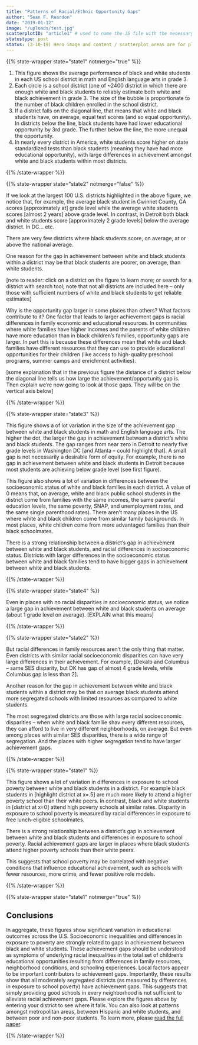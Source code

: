 ```yaml
---
title: "Patterns of Racial/Ethnic Opportunity Gaps"
author: "Sean F. Reardon"
date: "2019-01-12"
image: "/uploads/test.jpg"
scatterplotID: "article1" # used to name the JS file with the necessary states and prop attributes
statustype: post
status: (3-10-19) Hero image and content / scatterplot areas are for placement only. Add breadcrumb nav to all 3rd-level pages.
---
```



{{% state-wrapper state="state1" notmerge="true" %}}

  1. This figure shows the average performance of black and white students in each US school district in math and English language arts in grade 3.
  2. Each circle is a school district (one of ~2400 district in which there are enough white and black students to reliably estimate both white and black achievement in grade 3. The size of the bubble is proportionate to the number of black children enrolled in the school district.
  3. If a district falls on the diagonal line, that means that white and black students have, on average, equal test scores (and so equal opportunity). In districts below the line, black students have had lower educational opportunity by 3rd grade. The further below the line, the more unequal the opportunity.
  4. In nearly every district in America, white students score higher on state standardized tests than black students (meaning they have had more educational opportunity), with large differences in achievement amongst white and black students within most districts.

{{% /state-wrapper %}}


{{% state-wrapper state="state2" notmerge="false" %}}

  If we look at the largest 100 U.S. districts highlighted in the above figure, we notice that, for example, the average black student in Gwinnet County, GA scores [approximately at] grade level while the average white students scores [almost 2 years] above grade level. In contrast, in Detroit both black and white students score [approximately 2 grade levels] below the average district. In DC… etc.

  There are very few districts where black students score, on average, at or above the national average.

  One reason for the gap in achievement between white and black students within a district may be that black students are poorer, on average, than white students.

  [note to reader: click on a district on the figure to learn more; or search for a district with search tool; note that not all districts are included here – only those with sufficient numbers of white and black students to get reliable estimates]

  Why is the opportunity gap larger in some places than others? What factors contribute to it?
  One factor that leads to larger achievement gaps is racial differences in family economic and educational resources. In communities where white families have higher incomes and the parents of white children have more education than in black children’s families, opportunity gaps are larger. In part this is because these differences mean that white and black families have different resources that they can use to provide educational opportunities for their children (like access to high-quality preschool programs, summer camps and enrichment activities).

  [some explanation that in the previous figure the distance of a district below the diagonal line tells us how large the achievement/opportunity gap is. Then explain we’re now going to look at those gaps. They will be on the vertical axis below]

{{% /state-wrapper %}}

{{% state-wrapper state="state3" %}}

  This figure shows a of lot variation in the size of the achievement gap between white and black students in math and English language arts. The higher the dot, the larger the gap in achievement between a district’s white and black students. The gap ranges from near zero in Detroit to nearly five grade levels in Washington DC [and Atlanta – could highlight that]. A small gap is not necessarily a desirable form of equity. For example, there is no gap in achievement between white and black students in Detroit because most students are achieving below grade level (see first figure).

  This figure also shows a lot of variation in differences between the socioeconomic status of white and black families in each district. A value of 0 means that, on average, white and black public school students in the district come from families with the same incomes, the same parental education levels, the same poverty, SNAP, and unemployment rates, and the same single parenthood rates). There aren’t many places in the US where white and black children come from similar family backgrounds. In most places, white children come from more advantaged families than their black schoolmates.

  There is a strong relationship between a district’s gap in achievement between white and black students, and racial differences in socioeconomic status. Districts with larger differences in the socioeconomic status between white and black families tend to have bigger gaps in achievement between white and black students.

{{% /state-wrapper %}}

{{% state-wrapper state="state4" %}}

  <p>Even in places with no racial disparities in socioeconomic status, we notice a large gap in achievement between white and black students on average (about 1 grade level on average). [EXPLAIN what this means]</p>

  [comment]: <> (<p> tags necessary because there's only one. Can be removed if more content is added to go with this state.)

{{% /state-wrapper %}}

{{% state-wrapper state="state2" %}}

  But racial differences in family resources aren’t the only thing that matter. Even districts with similar racial socioeconomic disparities can have very large differences in their achievement. For example, [Dekalb and Columbus – same SES disparity, but DK has gap of almost 4 grade levels, while Columbus gap is less than 2].

  Another reason for the gap in achievement between white and black students within a district may be that on average black students attend more segregated schools with limited resources as compared to white students.

  The most segregated districts are those with large racial socioeconomic disparities – when white and black familie shav every different resources, they can afford to live in very different neighborhoods, on average.  But even among places with similar SES disparities, there is a wide range of segregation. And the places with higher segregation tend to have larger achievement gaps.

{{% /state-wrapper %}}

{{% state-wrapper state="state1" %}}

  This figure shows a lot of variation in differences in exposure to school poverty between white and black students in a district. For example black students in [highlight district at x=.5] are much more likely to attend a higher poverty school than their white peers. In contrast, black and white students in [district at x=0] attend high poverty schools at similar rates. Disparity in exposure to school poverty is measured by racial differences in exposure to free lunch-eligible schoolmates.

  There is a strong relationship between a district’s gap in achievement between white and black students and differences in exposure to school poverty. Racial achievement gaps are larger in places where black students attend higher poverty schools than their white peers.

  This suggests that school poverty may be correlated with negative conditions that influence educational achievement, such as schools with fewer resources, more crime, and fewer positive role models.

{{% /state-wrapper %}}

{{% state-wrapper state="state1" notmerge="true" %}}

## Conclusions

In aggregate, these figures show significant variation in educational outcomes across the U.S. Socioeconomic inequalities and differences in exposure to poverty are strongly related to gaps in achievement between black and white students.
These achievement gaps should be understood as symptoms of underlying racial inequalities in the total set of children’s educational opportunities resulting from differences in family resources, neighborhood conditions, and schooling experiences.
Local factors appear to be important contributors to achievement gaps.
Importantly, these results show that all moderately segregated districts (as measured by differences in exposure to school poverty) have achievement gaps. This suggests that simply providing good schools in every neighborhood is not sufficient to alleviate racial achievement gaps.
Please explore the figures above by entering your district to see where it falls. You can also look at patterns amongst metropolitan areas, between Hispanic and white students, and between poor and non-poor students.
To learn more, please <a href="https://cepa.stanford.edu/sites/default/files/wp16-10-v201803.pdf" target="_blank" />read the full paper</a>.

{{% /state-wrapper %}}
